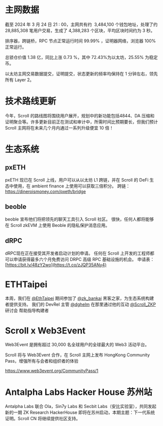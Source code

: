 
# 主网数据

截至 2024 年 3 月 24 日 21 : 00，主网共有约  3,484,100 个钱包地址，处理了约  28,885,308 笔用户交易，生成了 4,388,283 个区块，平均区块时间约为 3 秒。

排序器，跨链桥，RPC 节点正常运行时间 99.99% ，证明器网络，浏览器 100% 正常运行。


总锁仓价值 1.38 亿，同比上涨 0.73 %，其中 72.43%为以太坊，25.55% 为稳定币。

以太坊主网交易数据提交，证明提交，状态更新的频率均保持在 1 分钟左右，领先所有 Layer 2。

# 技术路线更新

今年，Scroll 的路线图将围绕用户展开，规划中的新功能包括4844、DA 压缩和证明聚合等。许多更新目前正在测试和审计中，所需时间比预期要长，但我们预计 Scroll 主网将在未来几个月内通过一系列升级便宜 10 倍！


# 生态系统
## pxETH
pxETH 现已在 Scroll 上线，用户可以从以太坊 L1 跨链，并在 Scroll 的 DeFi 生态中使用，在 ambient finance 上使用可以获取三倍积分。
跨链：https://dineroismoney.com/pxeth/bridge


## beoble

beoble 宣布他们将把领先的聊天工具引入 Scroll 社区。 很快，任何人都将能够在 Scroll zkEVM 上使用 Beoble 的隐私保护消息应用。


## dRPC

dRPC现在正在接受其开发者启动计划的申请。 任何在 Scroll 上开发的工程师都可以申请获得最多六个月免费访问 DRPC 高级 RPC 基础设施的机会。
申请表： [https://bit.ly/48zY2wo](https://t.co/zJQP35ANy4)


# ETHTaipei

本周，我们在 [@EthTaipei](https://twitter.com/EthTaipei) 期间参加了 [@zk_bankai](https://twitter.com/zk_bankai) 黑客之家，为生态系统构建者提供支持。 我们的 DevRel 主管 [@dghelm](https://twitter.com/dghelm) 在那里通过他的互动 [@Scroll_ZKP](https://twitter.com/Scroll_ZKP) 研讨会 帮助指导构建者


# Scroll x Web3Event

Web3Event 是拥有超过 30,000 名全球用户的全球最大的 Web3 活动平台。

Scroll 将与 Web3Event 合作，在 Scroll 主网上发布 HongKong Community Pass，增强所有与会者和组织者的体验

https://www.web3event.org/CommunityPass/1

# Antalpha Labs Hacker House 苏州站

Antalpha Labs 联合 Ola，Sin7y Labs 和 Secbit Labs（安比实验室），共同发起新的一期 ZK Research HackerHouse 即将在苏州启动，本期主题：下一代系统证明。Scroll CN 将继续提供社区支持。

